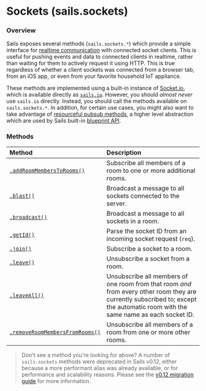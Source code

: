 # Sockets (sails.sockets)

### Overview

Sails exposes several methods (`sails.sockets.*`) which provide a simple interface for [realtime communication](http://sailsjs.org/documentation/concepts/realtime) with connected socket clients.  This is useful for pushing events and data to connected clients in realtime, rather than waiting for them to actively request it using HTTP.  This is true regardless of whether a client sockets was connected from a browser tab, from an iOS app, or even from your favorite household IoT appliance.

These methods are implemented using a built-in instance of [Socket.io](http://socket.io), which is available directly as [`sails.io`](http://sailsjs.org/documentationreference/application/application.md#sailsio).  However, you should _almost never_ use `sails.io` directly.  Instead, you should call the methods available on `sails.sockets.*`.  In addition, for certain use cases, you might also want to take advantage of [resourceful pubsub methods](http://sailsjs.org/documentation/reference/web-sockets/resourceful-pub-sub), a higher level abstraction which are used by Sails built-in [blueprint API](http://sailsjs.org/documentation/reference/blueprint-api).


### Methods

| Method                             | Description                                              |
|:-----------------------------------|:---------------------------------------------------------|
| [`.addRoomMembersToRooms()`](http://sailsjs.org/documentation/reference/web-sockets/sails-sockets/add-room-members-to-rooms)        | Subscribe all members of a room to one or more additional rooms.
| [`.blast()`](http://sailsjs.org/documentation/reference/web-sockets/sails-sockets/blast)        | Broadcast a message to all sockets connected to the server.
| [`.broadcast()`](http://sailsjs.org/documentation/reference/web-sockets/sails-sockets/broadcast)        | Broadcast a message to all sockets in a room.
| [`.getId()`](http://sailsjs.org/documentation/reference/web-sockets/sails-sockets/get-id)        | Parse the socket ID from an incoming socket request (`req`).
| [`.join()`](http://sailsjs.org/documentation/reference/web-sockets/sails-sockets/join)        | Subscribe a socket to a room.
| [`.leave()`](http://sailsjs.org/documentation/reference/web-sockets/sails-sockets/leave)        | Unsubscribe a socket from a room.
| [`.leaveAll()`](http://sailsjs.org/documentation/reference/web-sockets/sails-sockets/broadcast)        | Unsubscribe all members of one room from that room _and_ from every other room they are currently subscribed to; except the automatic room with the same name as each socket ID.
| [`.removeRoomMembersFromRooms()`](http://sailsjs.org/documentation/reference/web-sockets/sails-sockets/remove-room-members-from-rooms)        | Unsubscribe all members of a room from one or more other rooms.


> Don't see a method you're looking for above?  A number of `sails.sockets` methods were deprecated in Sails v0.12, either because a more performant alias was already available, or for performance and scalability reasons.  Please see the [v0.12 migration guide](http://sailsjs.org/documentation/concepts/upgrading/to-v-0-12) for more information.



<docmeta name="displayName" value="sails.sockets">
<docmeta name="pageType" value="property">

